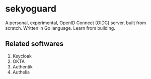 # sekyoguard
A personal, experimental, OpenID Connect (OIDC) server, built from scratch. Written in Go language. Learn from building.

## Related softwares
1. Keycloak
1. OKTA
1. Authentik
1. Authelia
